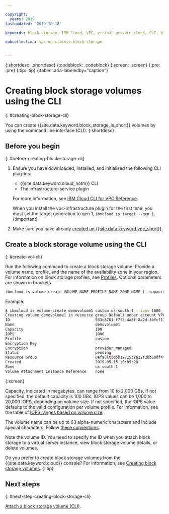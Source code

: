 ```yaml
---

copyright:
  years: 2019
lastupdated: "2019-10-18"

keywords: block storage, IBM CLoud, VPC, virtual private cloud, CLI, block storage volume, volume, IOPS

subcollection: vpc-on-classic-block-storage


---
```


{:shortdesc: .shortdesc}
{:codeblock: .codeblock}
{:screen: .screen}
{:pre: .pre}
{:tip: .tip}
{:table: .aria-labeledby="caption"}

# Creating block storage volumes using the CLI
{: #creating-block-storage-cli}

You can create {{site.data.keyword.block_storage_is_short}} volumes by using the command line interface (CLI).
{:shortdesc}

## Before you begin
{: #before-creating-block-storage-cli}

1. Ensure you have downloaded, installed, and initialized the following CLI plug-ins:
    * {{site.data.keyword.cloud_notm}} CLI
    * The infrastructure-service plugin

   For more information, see [IBM Cloud CLI for VPC Reference](/docs/vpc-on-classic?topic=vpc-on-classic-vpc-reference).
   
   When you install the vpc-infrastructure plugin for the first time, you must set the target generation to gen 1, `ibmcloud is target --gen 1`.
   {:important}
   
2. Make sure you have already [created an {{site.data.keyword.vpc_short}}](/docs/vpc-on-classic?topic=vpc-on-classic-getting-started).

## Create a block storage volume using the CLI
{: #create-vol-cli}

Run the following command to create a block storage volume. Provide a volume name, profile, and the name of the availability zone in your region. For information on block storage profiles, see [Profiles](/docs/vpc-on-classic-block-storage?topic=vpc-on-classic-block-storage-block-storage-profiles). Optional parameters are shown in brackets.

```bash
ibmcloud is volume-create VOLUME_NAME PROFILE_NAME ZONE_NAME [--capacity CAPACITY] [--encryption-key ENCRYPTION_KEY] [--iops IOPS] [--resource-group-id RESOURCE_GROUP_ID | --resource-group-name RESOURCE_GROUP_NAME] [--json]
```

Example:

```bash
$ ibmcloud is volume-create demovolume1 custom us-south-1 --iops 1000
Creating volume demovolume1 in resource group Default under account VPC 01 as user rtuser1@mycompany.com...
ID                                      933c8781-f7f5-4a8f-8a2d-3bfc711788ee
Name                                    demovolume1
Capacity                                100
IOPS                                    1000
Profile                                 custom
Encryption Key                          -
Encryption                              provider_managed
Status                                  pending
Resource Group                          Default(dbb12715c2a22f2bb60df4ffd4a543f2)
Created                                 2019-05-15 10:09:28
Zone                                    us-south-1
Volume Attachment Instance Reference    none
```
{:screen}

Capacity, indicated in megabytes, can range from 10 to 2,000 GBs.  If not specified, the default capacity is 100 GBs. IOPS values can be 1,000 to 20,000 IOPS, depending on volume size. If not specified, the IOPS value defaults to the valid configuration per volume profile. For information, see the table of [IOPS ranges based on volume size](/docs/vpc-on-classic-block-storage?topic=vpc-on-classic-block-storage-block-storage-profiles#custom).

The volume name can be up to 63 alpha-numeric characters and include special characters. Follow [these conventions](/docs/vpc-on-classic-block-storage?topic=vpc-on-classic-block-storage-managing-block-storage#volume-name-conventions).

Note the volume ID. You need to specify the ID when you attach block storage to a virtual server instance, view block storage volume details, or delete volumes.

Do you prefer to create block storage volumes from the {{site.data.keyword.cloud}} console? For information, see [Creating block storage volumes](/docs/vpc-on-classic-block-storage?topic=vpc-on-classic-block-storage-creating-block-storage).
{: tip}

## Next steps
{: #next-step-creating-block-storage-cli}

[Attach a block storage volume (CLI)](/docs/vpc-on-classic-block-storage?topic=vpc-on-classic-block-storage-attaching-block-storage-cli).
